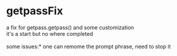 # getpassFix
a fix for getpass.getpass() and some customization <br>
it's a start but no where completed <br><br>
some issues:* one can remome the prompt phrase, need to stop it
